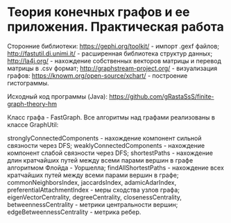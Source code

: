 # Теория конечных графов и ее приложения. Практическая работа

Сторонние библиотеки:
https://gephi.org/toolkit/ - импорт .gexf файлов;
http://fastutil.di.unimi.it/ - расширенная библиотека структур данных;
http://la4j.org/ - нахождение собственных векторов матрицы и перевод матрицы в .csv формат;
http://graphstream-project.org/ - визуализация графов:
https://knowm.org/open-source/xchart/ - построение гистограммы.

Исходный код программы (Java): 
https://github.com/gRastaSsS/finite-graph-theory-hm

Класс графа - FastGraph.
Все алгоритмы над графами реализованы в классе GraphUtil:

stronglyConnectedComponents - нахождение компонент сильной связности через DFS;
weaklyConnectedComponents - нахождение компонент слабой связности через DFS;
shortestPaths - нахождение длин кратчайших путей между всеми парами вершин в графе алгоритмом Флойда - Уоршелла;
findAllShortestPaths - нахождение всех кратчайших путей между всеми парами вершин в графе;
commonNeighborsIndex, jaccardsIndex, adamicAdarIndex, preferentialAttachmentIndex - меры сходства узлов графа;
eigenVectorCentrality, degreeCentrality, closenessCentrality, betweennessCentrality - метрики центральности вершин;
edgeBetweennessCentrality - метрика ребер.
